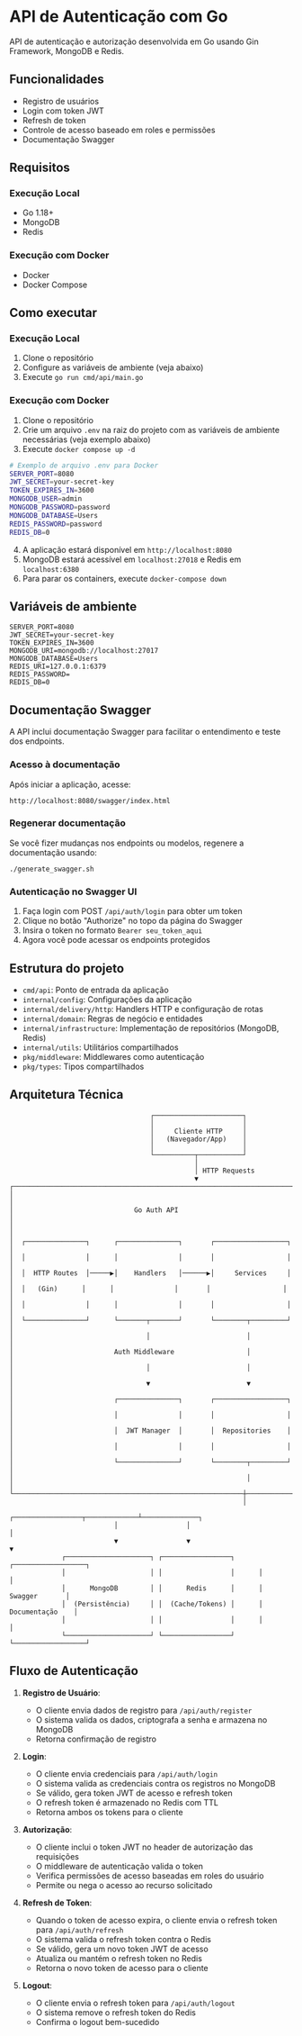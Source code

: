 # API de Autenticação com Go

API de autenticação e autorização desenvolvida em Go usando Gin Framework, MongoDB e Redis.

## Funcionalidades

- Registro de usuários
- Login com token JWT
- Refresh de token
- Controle de acesso baseado em roles e permissões
- Documentação Swagger

## Requisitos

### Execução Local
- Go 1.18+
- MongoDB
- Redis

### Execução com Docker
- Docker
- Docker Compose

## Como executar

### Execução Local

1. Clone o repositório
2. Configure as variáveis de ambiente (veja abaixo)
3. Execute `go run cmd/api/main.go`

### Execução com Docker

1. Clone o repositório
2. Crie um arquivo `.env` na raiz do projeto com as variáveis de ambiente necessárias (veja exemplo abaixo)
3. Execute `docker compose up -d`

```bash
# Exemplo de arquivo .env para Docker
SERVER_PORT=8080
JWT_SECRET=your-secret-key
TOKEN_EXPIRES_IN=3600
MONGODB_USER=admin
MONGODB_PASSWORD=password
MONGODB_DATABASE=Users
REDIS_PASSWORD=password
REDIS_DB=0
```

4. A aplicação estará disponível em `http://localhost:8080`
5. MongoDB estará acessível em `localhost:27018` e Redis em `localhost:6380`
6. Para parar os containers, execute `docker-compose down`

## Variáveis de ambiente

```
SERVER_PORT=8080
JWT_SECRET=your-secret-key
TOKEN_EXPIRES_IN=3600
MONGODB_URI=mongodb://localhost:27017
MONGODB_DATABASE=Users
REDIS_URI=127.0.0.1:6379
REDIS_PASSWORD=
REDIS_DB=0
```

## Documentação Swagger

A API inclui documentação Swagger para facilitar o entendimento e teste dos endpoints.

### Acesso à documentação

Após iniciar a aplicação, acesse:

```
http://localhost:8080/swagger/index.html
```

### Regenerar documentação

Se você fizer mudanças nos endpoints ou modelos, regenere a documentação usando:

```
./generate_swagger.sh
```

### Autenticação no Swagger UI

1. Faça login com POST `/api/auth/login` para obter um token
2. Clique no botão "Authorize" no topo da página do Swagger
3. Insira o token no formato `Bearer seu_token_aqui`
4. Agora você pode acessar os endpoints protegidos

## Estrutura do projeto

- `cmd/api`: Ponto de entrada da aplicação
- `internal/config`: Configurações da aplicação
- `internal/delivery/http`: Handlers HTTP e configuração de rotas
- `internal/domain`: Regras de negócio e entidades
- `internal/infrastructure`: Implementação de repositórios (MongoDB, Redis)
- `internal/utils`: Utilitários compartilhados
- `pkg/middleware`: Middlewares como autenticação
- `pkg/types`: Tipos compartilhados

## Arquitetura Técnica

```
                                   ┌──────────────────────┐
                                   │                      │
                                   │     Cliente HTTP     │
                                   │   (Navegador/App)    │
                                   │                      │
                                   └──────────┬───────────┘
                                              │
                                              │ HTTP Requests
                                              ▼
┌─────────────────────────────────────────────────────────────────────────────┐
│                                                                             │
│                              Go Auth API                                    │
│                                                                             │
│  ┌───────────────┐      ┌───────────────┐       ┌──────────────────┐        │
│  │               │      │               │       │                  │        │
│  │  HTTP Routes  │─────▶│    Handlers   │──────▶│     Services     │        │
│  │   (Gin)      │      │               │       │                  │        │
│  │               │      │               │       │                  │        │
│  └───────────────┘      └───────┬───────┘       └────────┬─────────┘        │
│                                 │                        │                   │
│                         Auth Middleware                  │                   │
│                                 │                        │                   │
│                                 ▼                        ▼                   │
│                         ┌───────────────┐       ┌──────────────────┐        │
│                         │               │       │                  │        │
│                         │  JWT Manager  │       │  Repositories    │        │
│                         │               │       │                  │        │
│                         └───────────────┘       └────────┬─────────┘        │
│                                                          │                   │
└─────────────────────────────────────────────────────────┼───────────────────┘
                                                          │
                          ┌─────────────────┬─────────────┴──────────────┐
                          │                 │                            │
                          ▼                 ▼                            ▼
             ┌─────────────────────┐ ┌─────────────────┐      ┌──────────────────┐
             │                     │ │                 │      │                  │
             │      MongoDB        │ │      Redis      │      │    Swagger       │
             │  (Persistência)     │ │  (Cache/Tokens) │      │  Documentação    │
             │                     │ │                 │      │                  │
             └─────────────────────┘ └─────────────────┘      └──────────────────┘
```

## Fluxo de Autenticação

1. **Registro de Usuário**:
   - O cliente envia dados de registro para `/api/auth/register`
   - O sistema valida os dados, criptografa a senha e armazena no MongoDB
   - Retorna confirmação de registro

2. **Login**:
   - O cliente envia credenciais para `/api/auth/login`
   - O sistema valida as credenciais contra os registros no MongoDB
   - Se válido, gera token JWT de acesso e refresh token
   - O refresh token é armazenado no Redis com TTL
   - Retorna ambos os tokens para o cliente

3. **Autorização**:
   - O cliente inclui o token JWT no header de autorização das requisições
   - O middleware de autenticação valida o token
   - Verifica permissões de acesso baseadas em roles do usuário
   - Permite ou nega o acesso ao recurso solicitado

4. **Refresh de Token**:
   - Quando o token de acesso expira, o cliente envia o refresh token para `/api/auth/refresh`
   - O sistema valida o refresh token contra o Redis
   - Se válido, gera um novo token JWT de acesso
   - Atualiza ou mantém o refresh token no Redis
   - Retorna o novo token de acesso para o cliente

5. **Logout**:
   - O cliente envia o refresh token para `/api/auth/logout`
   - O sistema remove o refresh token do Redis
   - Confirma o logout bem-sucedido